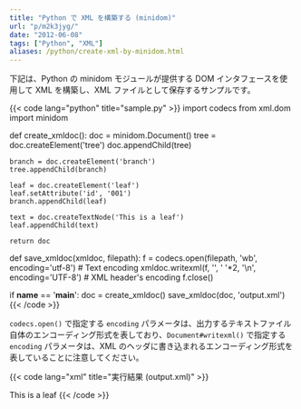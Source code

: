 ```yaml
---
title: "Python で XML を構築する (minidom)"
url: "p/m2k3jyg/"
date: "2012-06-08"
tags: ["Python", "XML"]
aliases: /python/create-xml-by-minidom.html
---
```


下記は、Python の minidom モジュールが提供する DOM インタフェースを使用して XML を構築し、XML ファイルとして保存するサンプルです。

{{< code lang="python" title="sample.py" >}}
import codecs
from xml.dom import minidom

def create_xmldoc():
    doc = minidom.Document()
    tree = doc.createElement('tree')
    doc.appendChild(tree)

    branch = doc.createElement('branch')
    tree.appendChild(branch)

    leaf = doc.createElement('leaf')
    leaf.setAttribute('id', '001')
    branch.appendChild(leaf)

    text = doc.createTextNode('This is a leaf')
    leaf.appendChild(text)

    return doc

def save_xmldoc(xmldoc, filepath):
    f = codecs.open(filepath, 'wb', encoding='utf-8')  # Text encoding
    xmldoc.writexml(f, '', ' '*2, '\n', encoding='UTF-8')  # XML header's encoding
    f.close()

if __name__ == '__main__':
    doc = create_xmldoc()
    save_xmldoc(doc, 'output.xml')
{{< /code >}}

`codecs.open()` で指定する `encoding` パラメータは、出力するテキストファイル自体のエンコーディング形式を表しており、`Document#writexml()` で指定する `encoding` パラメータは、XML のヘッダに書き込まれるエンコーディング形式を表していることに注意してください。

{{< code lang="xml" title="実行結果 (output.xml)" >}}
<?xml version="1.0" encoding="UTF-8"?>
<tree>
  <branch>
    <leaf id="001">This is a leaf</leaf>
  </branch>
</tree>
{{< /code >}}

